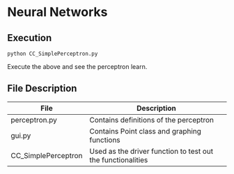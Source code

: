 # Neural Networks

## Execution
	python CC_SimplePerceptron.py

Execute the above and see the perceptron learn.

## File Description

|File         			|Description 												|
|-----------------------|-----------------------------------------------------------|
|perceptron.py 			|Contains definitions of the perceptron 					|
|gui.py   				|Contains Point class and graphing functions 				|
|CC_SimplePerceptron	|Used as the driver function to test out the functionalities|